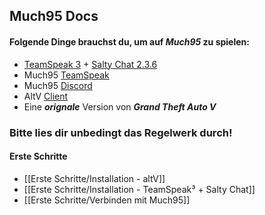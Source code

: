 ## Much95 Docs


#### Folgende Dinge brauchst du, um auf ***Much95*** zu spielen:

- [TeamSpeak 3](https://teamspeak.com/en/downloads/) + [Salty Chat 2.3.6](https://dl.much95.de/SaltyChat_2.3.6.ts3_plugin)
- Much95 [TeamSpeak](https://ts.much95.de)
- Much95 [Discord](https://much95.de)
- AltV [Client](https://altv.mp/#/)
- Eine ***orignale*** Version von ***Grand Theft Auto V***


### Bitte lies dir unbedingt das Regelwerk durch!

#### Erste Schritte
- [[Erste Schritte/Installation - altV]]
- [[Erste Schritte/Installation - TeamSpeak³ + Salty Chat]]
- [[Erste Schritte/Verbinden mit Much95]]
